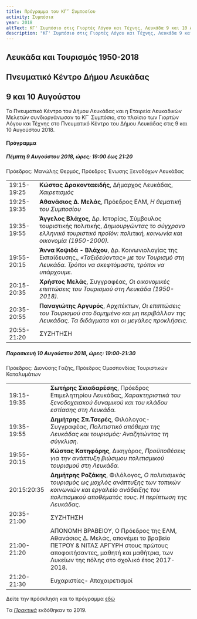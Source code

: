 ```yaml
---
title: Πρόγραμμα του ΚΓ’ Συμποσίου
activity: Συμπόσια
year: 2018
altText: ΚΓ' Συμπόσιο στις Γιορτές Λόγου και Τέχνης, Λευκάδα 9 και 10 Αυγούστου 2018, *Λευκάδα και Τουρισμός 1950-2018*. Το προγράμμα του Συμποσίου ΚΓ´ βρίσκεται [εδώ](/xroniko/symposia/symposio_23.html). Τα [*Πρακτικά*](/publications/praktika_symposiwn/praktika_symposiou_23.html) εκδόθηκαν το 2019.
description: "ΚΓ' Συμπόσιο στις Γιορτές Λόγου και Τέχνης, Λευκάδα 9 και 10 Αυγούστου 2018, *Λευκάδα και Τουρισμός 1950-2018*."
---
```


## Λευκάδα και Τουρισμός 1950-2018
## Πνευματικό Κέντρο Δήμου Λευκάδας
## 9 και 10 Αυγούστου

Το Πνευματικό Κέντρο του Δήμου Λευκάδας και η Εταιρεία Λευκαδικών Μελετών συνδιοργάνωσαν το ΚΓ΄ Συμπόσιο, στο πλαίσιο των Γιορτών Λόγου και Τέχνης στο Πνευματικό Κέντρο του Δήμου Λευκάδας στις 9 και 10 Αυγούστου 2018.

#### Πρόγραμμα

##### Πέμπτη 9 Αυγούστου 2018, ώρες: 19:00 έως 21:20

Πρόεδρος: Μανώλης Θερμός, Πρόεδρος Ένωσης Ξενοδόχων Λευκάδας

|                              |                        |
| :--------------------------- | :----------------------|
|19:15-19:25 |**Κώστας Δρακονταειδής**, Δήμαρχος Λευκάδας, *Χαιρετισμός*
|19:25-19:35 |**Αθανάσιος Δ. Μελάς**, Πρόεδρος ΕΛΜ, *Η θεματική του Συμποσίου*
|19:35-19:55 |**Άγγελος Βλάχος**, Δρ. Ιστορίας, Σύμβουλος τουριστικής πολιτικής, *Δημιουργώντας  το σύγχρονο ελληνικό τουριστικό προϊόν: πολιτική, κοινωνία και οικονομία \(1950-2000\).*
|19:55-20:15 |**Άννα Κοψιδά - Βλάχου**, Δρ. Κοινωνιολογίας της Εκπαίδευσης., *«Ταξιδεύοντας» με τον  Τουρισμό στη Λευκάδα. Τρόποι να σκεφτόμαστε, τρόποι να υπάρχουμε.*
|20:15-20:35 |**Χρήστος Μελάς**, Συγγραφέας, *Οι οικονομικές επιπτώσεις  του Τουρισμού στη Λευκάδα \(1950-2018\).*
|20:35-20:55 |**Παναγιώτης Αργυρός**, Αρχιτέκτων, *Οι επιπτώσεις του Τουρισμού  στο δομημένο και μη περιβάλλον της Λευκάδας. Τα διδάγματα και οι μεγάλες προκλήσεις.*
|20:55-21:20 |ΣΥΖΗΤΗΣΗ

##### Παρασκευή 10 Αυγούστου 2018, ώρες: 19:00-21:30

Πρόεδρος: Διονύσης Γαζής, Πρόεδρος Ομοσπονδίας Τουριστικών Καταλυμάτων

|                              |                        |
| :--------------------------- | :----------------------|
|19:15-19:35 |**Σωτήρης Σκιαδαρέσης**, Πρόεδρος Επιμελητηρίου Λευκάδας, *Χαρακτηριστικά του ξενοδοχειακού δυναμικού και του κλάδου εστίασης στη Λευκάδα.*
|19:35-19:55 |**Δημήτρης Σπ.Τσερές**, Φιλόλογος- Συγγραφέας, *Πολιτιστικό απόθεμα της Λευκάδας και τουρισμός: Αναζητώντας τη σύγκλιση.*
|19:55-20:15 |**Κώστας Κατηφόρης**, Δικηγόρος, *Προϋποθέσεις για την ανάπτυξη βιώσιμου πολιτισμικού τουρισμού στη Λευκάδα.*
|20:15:20:35 |**Δημήτρης Ροζάκης**, Φιλόλογος, *Ο πολιτισμικός τουρισμός ως μοχλός ανάπτυξης των τοπικών κοινωνιών και εργαλείο ανάδειξης του πολιτισμικού αποθέματός τους. Η περίπτωση της Λευκάδας.*
|20:35-21:00 |ΣΥΖΗΤΗΣΗ
|21:00-21:20 |ΑΠΟΝΟΜΗ ΒΡΑΒΕΙΟΥ, Ο Πρόεδρος της ΕΛΜ, Αθανάσιος Δ. Μελάς, απονέμει το βραβείο ΠΕΤΡΟΥ & ΝΙΤΑΣ ΑΡΓΥΡΗ στους πρώτους αποφοιτήσαντες, μαθητή και μαθήτρια, των Λυκείων της πόλης στο σχολικό έτος 2017-2018.
|21:20-21:30 |Ευχαριστίες- Αποχαιρετισμοί

Δείτε την πρόσκληση και το πρόγραμμα [εδώ](/documents/prosklhsh_symposio_23.pdf)

Τα [*Πρακτικά*](/publications/praktika_symposiwn/praktika_symposiou_23.html) εκδόθηκαν το 2019.
